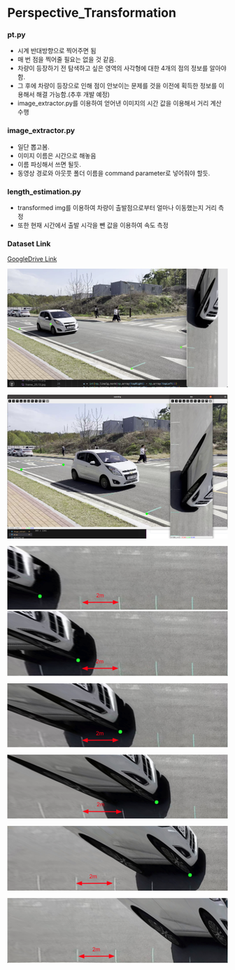# Perspective_Transformation

### pt.py

* 시계 반대방향으로 찍어주면 됨
* 매 번 점을 찍어줄 필요는 없을 것 같음.
* 차량이 등장하기 전 탐색하고 싶은 영역의 사각형에 대한 4개의 점의 정보를 알아야함.
* 그 후에 차량이 등장으로 인해 점이 안보이는 문제를 것을 이전에 획득한 정보를 이용해서 해결 가능함.(추후 개발 예정)
* image_extractor.py를 이용하여 얻어낸 이미지의 시간 값을 이용해서 거리 계산 수행

### image_extractor.py

* 일단 뽑고봄.
* 이미지 이름은 시간으로 해놓음
* 이름 파싱해서 쓰면 될듯.
* 동영상 경로와 아웃풋 폴더 이름을 command parameter로 넣어줘야 할듯.


### length_estimation.py

* transformed img를 이용하여 차량이 출발점으로부터 얼마나 이동했는지 거리 측정
* 또한 현재 시간에서 출발 시각을 뺀 값을 이용하여 속도 측정

### Dataset Link

[GoogleDrive Link](https://drive.google.com/drive/folders/1DFn38g7Dl_5CvPWnmF2T5hJPOG5WOrpl?usp=sharing)


![1715598915426](image/README/1715598915426.png)

![1715567855992](image/README/1715568614106.png)

![1715603937734](image/README/1715603937734.png)![1715603948581](image/README/1715603948581.png)

![1715603958922](image/README/1715603958922.png)

![1715603979049](image/README/1715603979049.png)

![1715603988751](image/README/1715603988751.png)

![1715603997752](image/README/1715603997752.png)
